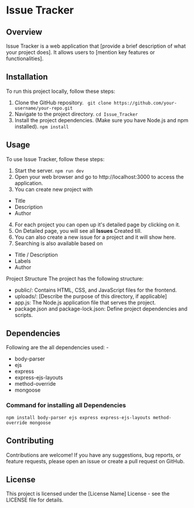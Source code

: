 # Issue Tracker

## Overview

Issue Tracker is a web application that [provide a brief description of what your project does]. It allows users to [mention key features or functionalities].

## Installation

To run this project locally, follow these steps:

1. Clone the GitHub repository.
   ` git clone https://github.com/your-username/your-repo.git`
2. Navigate to the project directory.
   `cd Issue_Tracker`
3. Install the project dependencies. (Make sure you have Node.js and npm installed).
   `npm install`

## Usage

To use Issue Tracker, follow these steps:

1. Start the server.
   `npm run dev`
2. Open your web browser and go to http://localhost:3000 to access the application.
3. You can create new project with

- Title
- Description
- Author

4. For each project you can open up it's detailed page by clicking on it.
5. On Detailed page, you will see all **Issues** Created till.
6. You can also create a new issue for a project and it will show here.
7. Searching is also available based on

- Title / Description
- Labels
- Author

Project Structure
The project has the following structure:

- public/: Contains HTML, CSS, and JavaScript files for the frontend.
- uploads/: [Describe the purpose of this directory, if applicable]
- app.js: The Node.js application file that serves the project.
- package.json and package-lock.json: Define project dependencies and scripts.

## Dependencies

Following are the all dependencies used: -

- body-parser
- ejs
- express
- express-ejs-layouts
- method-override
- mongoose

### Command for installing all Dependencies

`npm install body-parser ejs express express-ejs-layouts method-override mongoose`

## Contributing

Contributions are welcome! If you have any suggestions, bug reports, or feature requests, please open an issue or create a pull request on GitHub.

## License

This project is licensed under the [License Name] License - see the LICENSE file for details.
